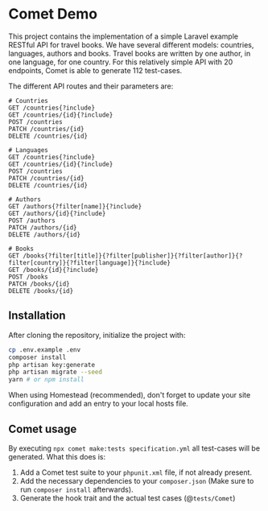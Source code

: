# Comet Demo
This project contains the implementation of a simple Laravel example RESTful API for travel books.
We have several different models: countries, languages, authors and books. Travel books are written by one author,
in one language, for one country.
For this relatively simple API with 20 endpoints, Comet is able to generate 112 test-cases.

The different API routes and their parameters are:
```http request
# Countries
GET /countries{?include}
GET /countries/{id}{?include}
POST /countries
PATCH /countries/{id}
DELETE /countries/{id}

# Languages
GET /countries{?include}
GET /countries/{id}{?include}
POST /countries
PATCH /countries/{id}
DELETE /countries/{id}

# Authors
GET /authors{?filter[name]}{?include}
GET /authors/{id}{?include}
POST /authors
PATCH /authors/{id}
DELETE /authors/{id}

# Books
GET /books{?filter[title]}{?filter[publisher]}{?filter[author]}{?filter[country]}{?filter[language]}{?include}
GET /books/{id}{?include}
POST /books
PATCH /books/{id}
DELETE /books/{id}
```

## Installation
After cloning the repository, initialize the project with:
```bash
cp .env.example .env
composer install
php artisan key:generate
php artisan migrate --seed
yarn # or npm install
```
When using Homestead (recommended), don't forget to update your site configuration and add an entry to your local hosts file.

## Comet usage
By executing `npx comet make:tests specification.yml` all test-cases will be generated. What this does is: 
1. Add a Comet test suite to your `phpunit.xml` file, if not already present.
2. Add the necessary dependencies to your `composer.json` (Make sure to run `composer install` afterwards).
3. Generate the hook trait and the actual test cases (@`tests/Comet`)
